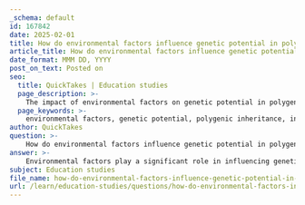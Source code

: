 ```yaml
---
_schema: default
id: 167842
date: 2025-02-01
title: How do environmental factors influence genetic potential in polygenic inheritance?
article_title: How do environmental factors influence genetic potential in polygenic inheritance?
date_format: MMM DD, YYYY
post_on_text: Posted on
seo:
  title: QuickTakes | Education studies
  page_description: >-
    The impact of environmental factors on genetic potential in polygenic inheritance, highlighting the interaction between multiple genes and environmental conditions influencing phenotypic variations.
  page_keywords: >-
    environmental factors, genetic potential, polygenic inheritance, interaction with genes, phenotypic variation, complex trait expression, heritability, environmental influence, statistical analysis, continuous traits
author: QuickTakes
question: >-
    How do environmental factors influence genetic potential in polygenic inheritance?
answer: >-
    Environmental factors play a significant role in influencing genetic potential in polygenic inheritance. Here’s how these influences manifest:\n\n1. **Interaction with Multiple Genes**: Polygenic inheritance involves multiple genes contributing to a single trait, which results in a continuous range of phenotypes. The expression of these traits can be significantly modified by environmental conditions. For example, the height of an individual is influenced by several genes, but factors such as nutrition, health, and overall living conditions can enhance or inhibit the expression of these genetic potentials.\n\n2. **Phenotypic Variation**: Unlike Mendelian traits, which often exhibit discrete phenotypes (e.g., dominant or recessive), polygenic traits show continuous variation. This means that the same genetic makeup can lead to different phenotypic outcomes depending on environmental influences. For instance, two individuals with the same genetic predisposition for height may end up being different heights due to variations in their diet and physical activity levels during their growth years.\n\n3. **Complex Trait Expression**: The interaction between genetic potential and environmental factors complicates the expression of polygenic traits. This complexity can lead to a wide range of possible phenotypes, as environmental factors can either amplify or diminish the effects of the underlying genetic architecture. For example, in agricultural settings, the yield of a crop (a polygenic trait) can be maximized through optimal environmental conditions such as soil quality, water availability, and climate.\n\n4. **Heritability and Environmental Influence**: Heritability is a measure of how much of the phenotypic variation in a trait can be attributed to genetic factors. In polygenic traits, heritability can vary significantly depending on environmental conditions. For instance, in a controlled environment, the heritability of a trait may be higher than in a natural setting where environmental variability is greater. This indicates that environmental factors can influence the degree to which genetic potential is expressed.\n\n5. **Statistical Analysis**: Tools such as correlation coefficients, variance, and standard deviation are used to analyze the impact of environmental factors on polygenic traits. These statistical methods help in understanding the relationship between genetic potential and environmental influences, allowing researchers to quantify how much of the variation in a trait can be attributed to genetic versus environmental factors.\n\nIn summary, environmental factors significantly influence genetic potential in polygenic inheritance by interacting with multiple genes, leading to a wide range of phenotypic expressions. This interaction underscores the complexity of genetic inheritance and the importance of considering both genetic and environmental factors in the study of traits.
subject: Education studies
file_name: how-do-environmental-factors-influence-genetic-potential-in-polygenic-inheritance.md
url: /learn/education-studies/questions/how-do-environmental-factors-influence-genetic-potential-in-polygenic-inheritance
---
```


&nbsp;